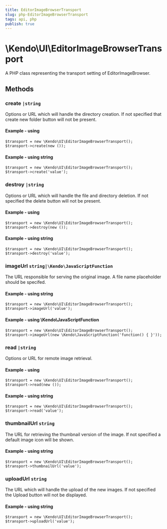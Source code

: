 ```yaml
---
title: EditorImageBrowserTransport
slug: php-EditorImageBrowserTransport
tags: api, php
publish: true
---
```


# \Kendo\UI\EditorImageBrowserTransport

A PHP class representing the transport setting of EditorImageBrowser.


## Methods

### create `|string`

Options or URL which will handle the directory creation. If not specified that create new folder button will not be present.


#### Example - using 
    $transport = new \Kendo\UI\EditorImageBrowserTransport();
    $transport->create(new ());

#### Example - using string
    $transport = new \Kendo\UI\EditorImageBrowserTransport();
    $transport->create('value');

### destroy `|string`

Options or URL which will handle the file and directory deletion. If not specified the delete button will not be present.


#### Example - using 
    $transport = new \Kendo\UI\EditorImageBrowserTransport();
    $transport->destroy(new ());

#### Example - using string
    $transport = new \Kendo\UI\EditorImageBrowserTransport();
    $transport->destroy('value');

### imageUrl `string|\Kendo\JavaScriptFunction`

The URL responsible for serving the original image. A file name placeholder should be specifed.


#### Example - using string
    $transport = new \Kendo\UI\EditorImageBrowserTransport();
    $transport->imageUrl('value');

#### Example - using \Kendo\JavaScriptFunction
    $transport = new \Kendo\UI\EditorImageBrowserTransport();
    $transport->imageUrl(new \Kendo\JavaScriptFunction('function() { }'));

### read `|string`

Options or URL for remote image retrieval.


#### Example - using 
    $transport = new \Kendo\UI\EditorImageBrowserTransport();
    $transport->read(new ());

#### Example - using string
    $transport = new \Kendo\UI\EditorImageBrowserTransport();
    $transport->read('value');

### thumbnailUrl `string`

The URL for retrieving the thumbnail version of the image. If not specified a default image icon will be shown.


#### Example - using string
    $transport = new \Kendo\UI\EditorImageBrowserTransport();
    $transport->thumbnailUrl('value');

### uploadUrl `string`

The URL which will handle the upload of the new images. If not specified the Upload button will not be displayed.


#### Example - using string
    $transport = new \Kendo\UI\EditorImageBrowserTransport();
    $transport->uploadUrl('value');

